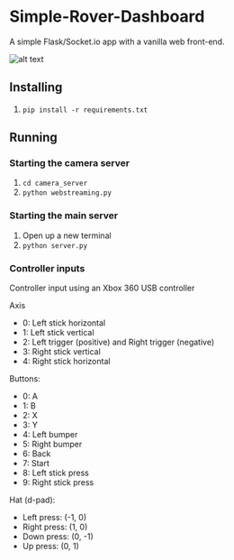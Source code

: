 # Simple-Rover-Dashboard
A simple Flask/Socket.io app with a vanilla web front-end.

![alt text](https://github.com/ddelago/Simple-Rover-Dashboard/blob/master/media/dashboard.PNG)

## Installing
1. `pip install -r requirements.txt`

## Running
### Starting the camera server
1. `cd camera_server`
2. `python webstreaming.py`

### Starting the main server
1. Open up a new terminal
2. `python server.py`

### Controller inputs
Controller input using an Xbox 360 USB controller

Axis
- 0: Left stick horizontal
- 1: Left stick vertical
- 2: Left trigger (positive) and Right trigger (negative)
- 3: Right stick vertical
- 4: Right stick horizontal

Buttons:
- 0: A
- 1: B
- 2: X
- 3: Y
- 4: Left bumper
- 5: Right bumper
- 6: Back
- 7: Start
- 8: Left stick press
- 9: Right stick press

Hat (d-pad):
- Left press: (-1, 0)
- Right press: (1, 0)
- Down press: (0, -1)
- Up press: (0, 1)
